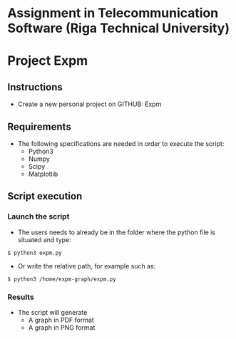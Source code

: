 # Assignment in Telecommunication Software (Riga Technical University)
# Project Expm

## Instructions
* Create a new personal project on GITHUB: Expm

## Requirements
* The following specifications are needed in order to execute the script:
	* Python3
	* Numpy
	* Scipy
	* Matplotlib
	
## Script execution

### Launch the script
* The users needs to already be in the folder where the python file is situated and type:
```
$ python3 expm.py
```
* Or write the relative path, for example such as:
```
$ python3 /home/expm-graph/expm.py
```

### Results
* The script will generate 
	* A graph in PDF format
 	* A graph in PNG format
